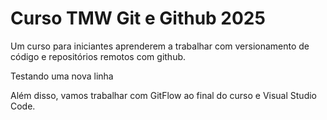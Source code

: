 # Curso TMW Git e Github 2025

Um curso para iniciantes aprenderem a trabalhar com versionamento de código e repositórios remotos com github.

Testando uma nova linha 

Além disso, vamos trabalhar com GitFlow ao final do curso e Visual Studio Code.